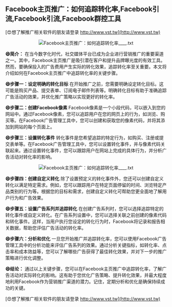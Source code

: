 ## **Facebook主页推广：如何追踪转化率,Facebook引流,Facebook引流,Facebook群控工具**

[😍想了解推广相关软件的朋友请登录 http://www.vst.tw](http://www.vst.tw)

 <center><img src="https://vst.tw/MP4/tuiguang/png/7.png" alt="Facebook主页推广：如何追踪转化率____.txt"></center>

**😄简介：**
在当今数字化时代，社交媒体平台已成为企业进行营销推广的重要渠道之一。其中，Facebook主页推广是吸引潜在客户和提升品牌曝光度的有效工具。然而，要确保投入的广告费用产生实际的转化效果，追踪转化率至关重要。本文将介绍如何在Facebook主页推广中追踪转化率的关键步骤。

**😄步骤一：设定明确的转化目标**
在开始推广之前，您需要明确设定转化目标。这可能是购买产品、提交表单、订阅电子邮件列表等。明确转化目标有助于准确追踪广告活动的效果，并优化推广策略以实现更好的转化率。

**😄步骤二：创建Facebook像素**
Facebook像素是一个小段代码，可以嵌入到您的网站中。通过Facebook像素，您可以追踪用户在您的网页上的行为，如浏览、购买等。在Facebook广告管理工具中，您可以创建和获取您的像素代码，并将其添加到网站的每个页面上。

**😄步骤三：设置转化事件**
转化事件是您希望追踪的特定行为，如购买、注册或提交表单等。在Facebook广告管理工具中，您可以设置转化事件，并与像素代码关联起来。通过设置转化事件，您可以跟踪用户在网站上完成的具体行为，并分析广告活动对转化率的影响。

 <center><img src="https://vst.tw/MP4/tuiguang/png/3.png" alt="Facebook主页推广：如何追踪转化率____.txt"></center>

**😄步骤四：创建自定义转化**
除了设置预定义的转化事件外，您还可以创建自定义转化以满足特定需求。例如，您可以跟踪用户在特定页面停留的时间、浏览特定产品类别的行为等。根据您的目标和需求，创建自定义转化可帮助您更全面地了解用户行为和广告效果。

**😄步骤五：设置广告系列并追踪转化**
在创建广告系列时，您可以选择追踪特定的转化事件或自定义转化。在广告系列设置中，您可以选择关联之前创建的像素代码和转化事件。这样，当用户执行您设定的转化行为时，Facebook将记录和报告相关数据，帮助您评估广告活动的转化率。

**😄步骤六：分析和优化**
一旦您开始推广并追踪转化率，您可以使用Facebook广告管理工具中的分析功能来评估广告系列的效果。通过分析关键指标，如转化率、点击率和成本效益等，您可以了解哪些广告获得了最佳转化效果，并对下一步的推广策略进行优化调整。

**😄结论：**
通过以上关键步骤，您可以在Facebook主页推广中追踪转化率，了解广告活动对实际转化的影响。这有助于您优化广告策略、提升转化效果，并最大程度地利用Facebook作为营销推广渠道的潜力。记住，定期分析和优化是确保持续成功的关键。

[😍想了解推广相关软件的朋友请登录 http://www.vst.tw](http://www.vst.tw)



